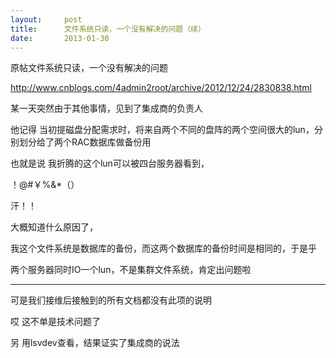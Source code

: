 ```yaml
---
layout:     post
title:      文件系统只读，一个没有解决的问题（续）
date:       2013-01-30
---
```

原帖文件系统只读，一个没有解决的问题

http://www.cnblogs.com/4admin2root/archive/2012/12/24/2830838.html

某一天突然由于其他事情，见到了集成商的负责人

他记得 当初提磁盘分配需求时，将来自两个不同的盘阵的两个空间很大的lun，分别划分给了两个RAC数据库做备份用

也就是说 我折腾的这个lun可以被四台服务器看到，

！@#￥%&*（）

汗！！

大概知道什么原因了，

我这个文件系统是数据库的备份，而这两个数据库的备份时间是相同的，于是乎

两个服务器同时IO一个lun，不是集群文件系统，肯定出问题啦

---------------

可是我们接维后接触到的所有文档都没有此项的说明

哎 这不单是技术问题了

另 用lsvdev查看，结果证实了集成商的说法
